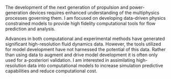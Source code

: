 The development of the next generation of propulsion and power-generation devices requires enhanced understanding of the multiphysics processes governing them. I am focused on developing data-driven physics constrained models to provide high fidelity computational tools for flow prediction and analysis.

Advances in both computational and experimental methods have generated significant high-resolution fluid dynamics data. However, the tools utilized for model development have not harnessed the potential of this data. Rather than using data to augment and drive model development it is often only used for a-posteriori validation. I am interested in assimilating high-resolution data into computational models to increase simulation predictive capabilities and reduce computational cost.
